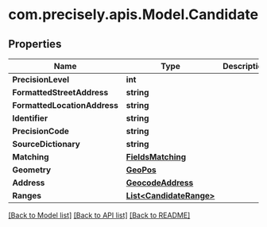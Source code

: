 
# com.precisely.apis.Model.Candidate

## Properties

Name | Type | Description | Notes
------------ | ------------- | ------------- | -------------
**PrecisionLevel** | **int** |  | [optional] 
**FormattedStreetAddress** | **string** |  | [optional] 
**FormattedLocationAddress** | **string** |  | [optional] 
**Identifier** | **string** |  | [optional] 
**PrecisionCode** | **string** |  | [optional] 
**SourceDictionary** | **string** |  | [optional] 
**Matching** | [**FieldsMatching**](FieldsMatching.md) |  | [optional] 
**Geometry** | [**GeoPos**](GeoPos.md) |  | [optional] 
**Address** | [**GeocodeAddress**](GeocodeAddress.md) |  | [optional] 
**Ranges** | [**List&lt;CandidateRange&gt;**](CandidateRange.md) |  | [optional] 

[[Back to Model list]](../README.md#documentation-for-models)
[[Back to API list]](../README.md#documentation-for-api-endpoints)
[[Back to README]](../README.md)

